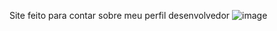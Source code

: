 Site feito para contar sobre meu perfil desenvolvedor
![image](https://user-images.githubusercontent.com/123495223/218291595-fb645851-91b3-4b7e-ab4d-eeb1f0fdfb13.png)


